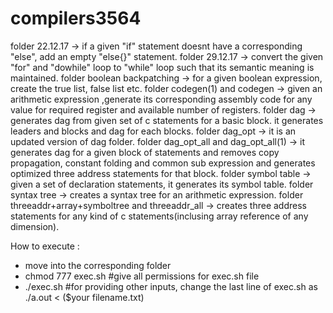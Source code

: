 # compilers3564
folder 22.12.17 -> if a given "if" statement doesnt have a corresponding "else", add an empty "else{}" statement.
folder 29.12.17 -> convert the given "for" and "dowhile" loop to "while" loop such that its semantic meaning is maintained.
folder boolean backpatching -> for a given boolean expression, create the true list, false list etc.
folder codegen(1) and codegen -> given an arithmetic expression ,generate its corresponding assembly code for any value for required register and available number of registers.
folder dag -> generates dag from given set of c statements for a basic block. it generates leaders and blocks and dag for each blocks.
folder dag_opt -> it is an updated version of dag folder.
folder dag_opt_all and dag_opt_all(1) -> it generates dag for a given block of statements and removes copy propagation, constant folding and common sub expression and generates optimized three address statements for that block.
folder symbol table -> given a set of declaration statements, it generates its symbol table.
folder syntax tree -> creates a syntax tree for an arithmetic expression.
folder threeaddr+array+symboltree and threeaddr_all -> creates three address statements for any kind of c statements(inclusing array reference of any dimension).


How to execute :
  * move into the corresponding folder
  * chmod 777 exec.sh #give all permissions for exec.sh file
  * ./exec.sh #for providing other inputs, change the last line of exec.sh as ./a.out < ($your filename.txt)
